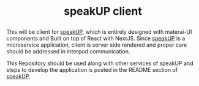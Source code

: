 # <p align='center'>**speakUP client**<p/>

This will be client for [speakUP](https://github.com/iamrahulrnair/speak-up), which is entirely designed with materai-UI components and Built on top of React with NextJS. Since [speakUP](https://github.com/iamrahulrnair/speak-up) is a microservice application, client is server side rendered and proper care should be addressed in interpod communication.

This Repository should be used along with other services of speakUP and steps to develop the application is posted in the README section of [speakUP](https://github.com/iamrahulrnair/speak-up). 
